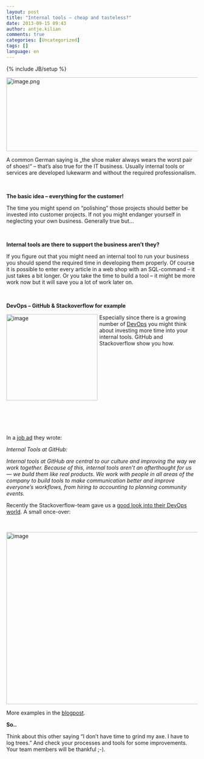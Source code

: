 ```yaml
---
layout: post
title: "Internal tools – cheap and tasteless?"
date: 2013-09-15 09:43
author: antje.kilian
comments: true
categories: [Uncategorized]
tags: []
language: en
---
```

{% include JB/setup %}
&nbsp;

<img style="background-image: none; padding-top: 0px; padding-left: 0px; padding-right: 0px; border: 0px;" title="image.png" src="{{BASE_PATH}}/assets/wp-images-de/image1920-570x194.png" border="0" alt="image.png" width="570" height="194" />

A common German saying is „the shoe maker always wears the worst pair of shoes!“ – that’s also true for the IT business. Usually internal tools or services are developed lukewarm and without the required professionalism.

&nbsp;

<strong>The basic idea – everything for the customer! </strong>

The time you might spend on “polishing” those projects should better be invested into customer projects. If not you might endanger yourself in neglecting your own business. Generally true but…

&nbsp;

<strong>Internal tools are there to support the business aren’t they?</strong>

If you figure out that you might need an internal tool to run your business you should spend the required time in developing them properly. Of course it is possible to enter every article in a web shop with an SQL-command – it just takes a bit longer. Or you take the time to build a tool – it might be more work now but it will save you a lot of work later on.

&nbsp;

<strong>DevOps – GitHub &amp; Stackoverflow for example</strong>

<img style="background-image: none; padding-top: 0px; padding-left: 0px; margin: 0px 5px 5px 0px; padding-right: 0px; border: 0px;" title="image" src="{{BASE_PATH}}/assets/wp-images-de/image1919.png" border="0" alt="image" width="240" height="227" align="left" />Especially since there is a growing number of <a href="http://en.wikipedia.org/wiki/DevOps">DevOps</a> you might think about investing more time into your internal tools. GitHub and Stackoverflow show you how.

&nbsp;

&nbsp;

&nbsp;

&nbsp;

&nbsp;

&nbsp;

&nbsp;

In a <a href="https://jobs.github.com/positions/38bad1be-105a-11e3-8ccf-64433d98d63e">job ad</a> they wrote:

<em>Internal Tools at GitHub:</em>

<em>Internal tools at GitHub are central to our culture and improving the way we work together. Because of this, internal tools aren’t an afterthought for us — we build them like real products. We work with people in all areas of the company to build tools to make communication better and improve everyone’s workflows, from hiring to accounting to planning community events.</em>

Recently the Stackoverflow-team gave us a <a href="http://blog.serverfault.com/2013/09/05/homegrown-devops-tools-at-stack-exchange/">good look into their DevOps world</a>. A small once-over:

&nbsp;

<img style="background-image: none; padding-top: 0px; padding-left: 0px; padding-right: 0px; border: 0px;" title="image" src="{{BASE_PATH}}/assets/wp-images-de/image1920.png" border="0" alt="image" width="578" height="453" />

More examples in the <a href="http://blog.serverfault.com/2013/09/05/homegrown-devops-tools-at-stack-exchange/">blogpost</a>.

<strong>So..</strong>

Think about this other saying “I don’t have time to grind my axe. I have to log trees.” And check your processes and tools for some improvements. Your team members will be thankful ;-).
